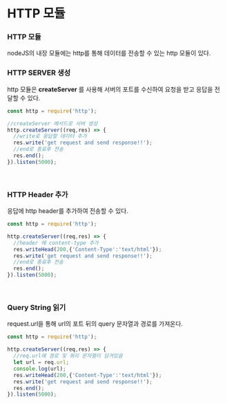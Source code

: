 # HTTP 모듈

### HTTP 모듈
nodeJS의 내장 모듈에는 http를 통해 데이터를 전송할 수 있는 http 모듈이 있다.

### HTTP SERVER 생성
http 모듈은 __createServer__ 를 사용해 서버의 포트를 수신하여 요청을 받고 응답을 전달할 수 있다.

```javascript
const http = require('http');

//createServer 메서드로 서버 생성
http.createServer((req,res) => {
  //write로 응답할 데이터 추가
  res.write('get request and send response!!');
  //end로 종료후 전송
  res.end();
}).listen(5000);
```

<br>

### HTTP Header 추가

응답에 http header를 추가하여 전송할 수 있다.

```javascript
const http = require('http');

http.createServer((req,res) => {
  //header 에 content-type 추가
  res.writeHead(200,{'Content-Type':'text/html'});
  res.write('get request and send response!!');
  //end로 종료후 전송
  res.end();
}).listen(5000);
```

<br>

### Query String 읽기

request.url을 통해 url의 포트 뒤의 query 문자열과 경로를 가져온다.

```javascript
const http = require('http');

http.createServer((req,res) => {
  //req.url에 경로 및 쿼리 문자열이 담겨있음
  let url = req.url;
  console.log(url);
  res.writeHead(200,{'Content-Type':'text/html'});
  res.write('get request and send response!!');
  res.end();
}).listen(5000);
```




